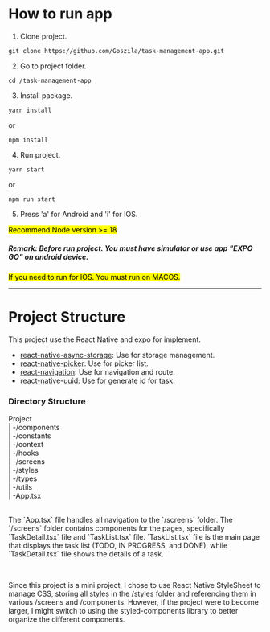 <h1>How to run app</h1>

1. Clone project.
```
git clone https://github.com/Goszila/task-management-app.git
```


2. Go to project folder.
```
cd /task-management-app
```


3. Install package.
```
yarn install
```
or
```
npm install
```


4. Run project.
```
yarn start
```
or
```
npm run start
```

5. Press 'a' for Android and 'i' for IOS.

<mark>Recommend Node version >= 18</mark>

<h5>Remark: Before run project. You must have simulator or use app "EXPO GO" on android device.</h5>
<mark>If you need to run for IOS. You must run on MACOS.</mark>
<br/>

<hr/>

<h1>Project Structure</h1>
This project use the React Native and expo for implement.
<br/>
<ul>
  <li><a href="https://github.com/react-native-async-storage/async-storage#readme">react-native-async-storage</a>: Use for storage management.</li>
  <li><a href="https://archive.reactnative.dev/docs/picker">react-native-picker</a>: Use for picker list.</li>
  <li><a href="https://reactnavigation.org/">react-navigation</a>: Use for navigation and route.</li>
  <li><a href="https://www.npmjs.com/package/react-native-uuid">react-native-uuid</a>: Use for generate id for task.</li>
</ul>

<h3>Directory Structure</h3>
<div class="folder">
  <div>Project</div>
  <div>| -/components</div>
  <div>| -/constants</div>
  <div>| -/context</div>
  <div>| -/hooks</div>
  <div>| -/screens</div>
  <div>| -/styles</div>
  <div>| -/types</div>
  <div>| -/utils</div>
  <div>| -App.tsx</div>
</div>
<br/>
<p>
  The `App.tsx` file handles all navigation to the `/screens` folder. The `/screens` folder contains components for the pages, specifically `TaskDetail.tsx` file and `TaskList.tsx` file. `TaskList.tsx` file is the main page that displays the task list (TODO, IN PROGRESS, and DONE), while `TaskDetail.tsx` file shows the details of a task.
</p>
<br/>
<p>
  Since this project is a mini project, I chose to use React Native StyleSheet to manage CSS, storing all styles in the /styles folder and referencing them in various /screens and /components. However, if the project were to become larger, I might switch to using the styled-components library to better organize the different components.
</p>

  
